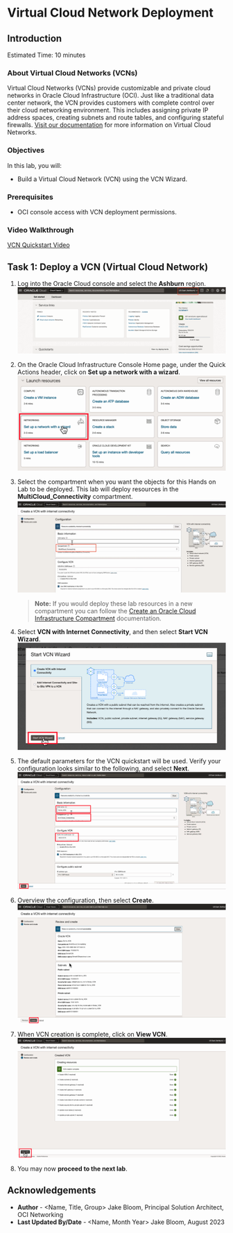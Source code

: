 # Virtual Cloud Network Deployment

## Introduction

Estimated Time: 10 minutes

### About Virtual Cloud Networks (VCNs)

Virtual Cloud Networks (VCNs) provide customizable and private cloud networks in Oracle Cloud Infrastructure (OCI). Just like a traditional data center network, the VCN provides customers with complete control over their cloud networking environment. This includes assigning private IP address spaces, creating subnets and route tables, and configuring stateful firewalls. [Visit our documentation](https://docs.oracle.com/en-us/iaas/Content/Network/Tasks/Overview_of_VCNs_and_Subnets.htm) for more information on Virtual Cloud Networks.

### Objectives

In this lab, you will:

* Build a Virtual Cloud Network (VCN) using the VCN Wizard.

### Prerequisites

* OCI console access with VCN deployment permissions.

### Video Walkthrough

[VCN Quickstart Video](youtube:svGxVEifOe0:large)

## Task 1: Deploy a VCN (Virtual Cloud Network)

1. Log into the Oracle Cloud console and select the **Ashburn** region.
  ![Ashburn Region Select](images/region-1.png)
2. On the Oracle Cloud Infrastructure Console Home page, under the Quick Actions header, click on **Set up a network with a wizard**.
  ![Quick Actions Wizard](images/vcn-1.png)
3. Select the compartment when you want the objects for this Hands on Lab to be deployed. This lab will deploy resources in the **MultiCloud_Connectivity** compartment.
  ![Select Compartment for Deployment](images/compartment-1.png)

    > **Note:** If you would deploy these lab resources in a new compartment you can follow the [Create an Oracle Cloud Infrastructure Compartment](https://docs.oracle.com/en/cloud/paas/integration-cloud/oracle-integration-oci/creating-oci-compartment.html#GUID-C0FA329C-7CB8-4727-9E68-2E6A214038CD) documentation.

4. Select **VCN with Internet Connectivity**, and then select **Start VCN Wizard**.
  ![VCN with Internet Connectivity](images/vcn-2.png)
5. The default parameters for the VCN quickstart will be used. Verify your configuration looks similar to the following, and select **Next**.
  ![Create a VCN Configuration](images/vcn-3.png)
6. Overview the configuration, then select **Create**.
    ![Review CV Configuration](images/vcn-4.png)
7. When VCN creation is complete, click on **View VCN**.
    ![Workflow](images/vcn-5.png)
8. You may now **proceed to the next lab**.

## Acknowledgements

* **Author** - <Name, Title, Group> Jake Bloom, Principal Solution Architect, OCI Networking
* **Last Updated By/Date** - <Name, Month Year> Jake Bloom, August 2023
